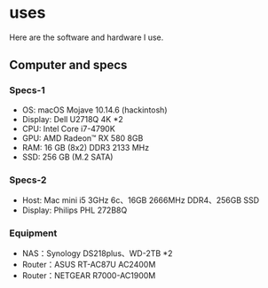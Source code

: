 # uses
Here are the software and hardware I use.

## Computer and specs

### Specs-1

* OS: macOS Mojave 10.14.6 (hackintosh)
* Display: Dell U2718Q 4K *2
* CPU: Intel Core i7-4790K
* GPU: AMD Radeon™ RX 580 8GB
* RAM: 16 GB (8x2) DDR3 2133 MHz
* SSD: 256 GB (M.2 SATA)

### Specs-2

* Host: Mac mini i5 3GHz 6c、16GB 2666MHz DDR4、256GB SSD
* Display: Philips PHL 272B8Q

### Equipment

* NAS：Synology DS218plus、WD-2TB *2
* Router：ASUS RT-AC87U AC2400M
* Router：NETGEAR R7000-AC1900M
